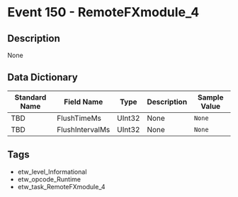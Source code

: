 # Event 150 - RemoteFXmodule_4

## Description
None

## Data Dictionary
|Standard Name|Field Name|Type|Description|Sample Value|
|---|---|---|---|---|
|TBD|FlushTimeMs|UInt32|None|`None`|
|TBD|FlushIntervalMs|UInt32|None|`None`|

## Tags
* etw_level_Informational
* etw_opcode_Runtime
* etw_task_RemoteFXmodule_4